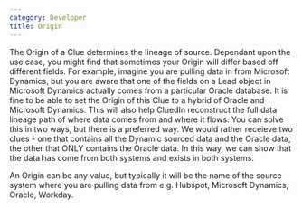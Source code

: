 ```yaml
---
category: Developer
title: Origin
---
```


The Origin of a Clue determines the lineage of source. Dependant upon the use case, you might find that sometimes your Origin will differ based off different fields. For example, imagine you are pulling data in from Microsoft Dynamics, but you are aware that one of the fields on a Lead object in Microsoft Dynamics actually comes from a particular Oracle database. It is fine to be able to set the Origin of this Clue to a hybrid of Oracle and Microsoft Dynamics.  This will also help CluedIn reconstruct the full data lineage path of where data comes from and where it flows. You can solve this in two ways, but there is a preferred way. We would rather receieve two clues - one that contains all the Dynamic sourced data and the Oracle data, the other that ONLY contains the Oracle data. In this way, we can show that the data has come from both systems and exists in both systems.

An Origin can be any value, but typically it will be the name of the source system where you are pulling data from e.g. Hubspot, Microsoft Dynamics, Oracle, Workday. 